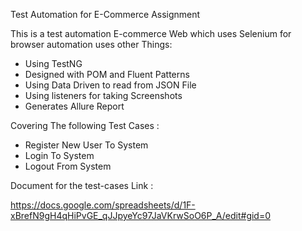 Test Automation for E-Commerce Assignment

This is a test automation E-commerce Web which uses Selenium for browser automation uses other Things:

- Using TestNG
- Designed with POM and Fluent Patterns
- Using Data Driven to read from JSON File
- Using listeners for taking Screenshots
- Generates Allure Report


Covering The following Test Cases :
- Register New User To System
- Login To System
- Logout From System
  

Document for the test-cases Link :

https://docs.google.com/spreadsheets/d/1F-xBrefN9gH4qHiPvGE_qJJpyeYc97JaVKrwSoO6P_A/edit#gid=0



